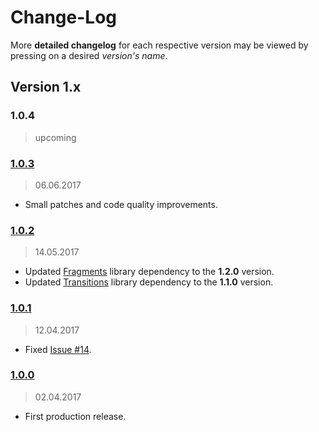 Change-Log
===============

More **detailed changelog** for each respective version may be viewed by pressing on a desired _version's name_.

## Version 1.x ##

### 1.0.4 ###
> upcoming

### [1.0.3](https://github.com/universum-studios/android_universi/releases/tag/support-v1.0.3) ###
> 06.06.2017

- Small patches and code quality improvements.

### [1.0.2](https://github.com/universum-studios/android_universi/releases/tag/support-v1.0.2) ###
> 14.05.2017

- Updated [Fragments](https://github.com/universum-studios/android_fragments) library dependency to
  the **1.2.0** version.
- Updated [Transitions](https://github.com/universum-studios/android_transitions) library dependency
  to the **1.1.0** version.

### [1.0.1](https://github.com/universum-studios/android_universi/releases/tag/support-v1.0.1) ###
> 12.04.2017

- Fixed [Issue #14](https://github.com/universum-studios/android_universi/issues/14).

### [1.0.0](https://github.com/universum-studios/android_universi/releases/tag/support-v1.0.0) ###
> 02.04.2017

- First production release.